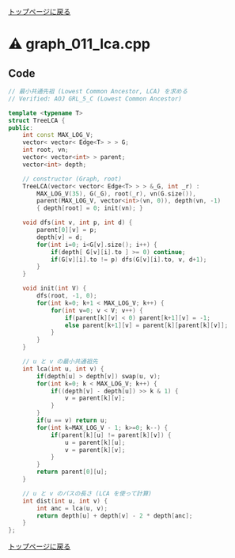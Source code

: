 <!-- Mathjax Support -->
<script type="text/javascript" async
  src="https://cdn.mathjax.org/mathjax/latest/MathJax.js?config=TeX-MML-AM_CHTML">
</script>
<script type="text/javascript" src="https://cdnjs.cloudflare.com/ajax/libs/jquery/3.4.1/jquery.min.js"></script>
<link rel="stylesheet" href="../css/copy-button.css" />
<script type="text/javascript" src="../js/balloons.js"></script>
<script type="text/javascript" src="../js/copy-button.js"></script>



[トップページに戻る](../index.html)

# :warning: graph\_011\_lca.cpp

## Code

```cpp
// 最小共通先祖 (Lowest Common Ancestor, LCA) を求める
// Verified: AOJ GRL_5_C (Lowest Common Ancestor)

template <typename T>
struct TreeLCA {
public:
    int const MAX_LOG_V;
    vector< vector< Edge<T> > > G;
    int root, vn;
    vector< vector<int> > parent;
    vector<int> depth;

    // constructor (Graph, root)
    TreeLCA(vector< vector< Edge<T> > > &_G, int _r) : 
        MAX_LOG_V(35), G(_G), root(_r), vn(G.size()), 
        parent(MAX_LOG_V, vector<int>(vn, 0)), depth(vn, -1)
        { depth[root] = 0; init(vn); }

    void dfs(int v, int p, int d) {
        parent[0][v] = p;
        depth[v] = d;
        for(int i=0; i<G[v].size(); i++) {
            if(depth[ G[v][i].to ] >= 0) continue;
            if(G[v][i].to != p) dfs(G[v][i].to, v, d+1);
        }
    }

    void init(int V) {
        dfs(root, -1, 0);
        for(int k=0; k+1 < MAX_LOG_V; k++) {
            for(int v=0; v < V; v++) {
                if(parent[k][v] < 0) parent[k+1][v] = -1;
                else parent[k+1][v] = parent[k][parent[k][v]];
            }
        }
    }

    // u と v の最小共通祖先
    int lca(int u, int v) {
        if(depth[u] > depth[v]) swap(u, v);
        for(int k=0; k < MAX_LOG_V; k++) {
            if((depth[v] - depth[u]) >> k & 1) {
                v = parent[k][v];
            }
        }
        if(u == v) return u;
        for(int k=MAX_LOG_V - 1; k>=0; k--) {
            if(parent[k][u] != parent[k][v]) {
                u = parent[k][u];
                v = parent[k][v];
            }
        }
        return parent[0][u];
    }

    // u と v のパスの長さ (LCA を使って計算)
    int dist(int u, int v) {
        int anc = lca(u, v);
        return depth[u] + depth[v] - 2 * depth[anc];
    }
};
```

[トップページに戻る](../index.html)
